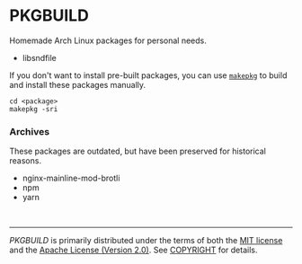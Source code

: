 PKGBUILD
========
Homemade Arch Linux packages for personal needs.

- libsndfile

If you don't want to install pre-built packages, you can use
[`makepkg`](https://www.archlinux.org/pacman/makepkg.8.html) to build and
install these packages manually.

```
cd <package>
makepkg -sri
```

### Archives
These packages are outdated, but have been preserved for historical reasons.

- nginx-mainline-mod-brotli
- npm
- yarn

&nbsp;

--------
*PKGBUILD* is primarily distributed under the terms of both the [MIT license]
and the [Apache License (Version 2.0)]. See [COPYRIGHT] for details.

[MIT license]: LICENSE-MIT
[Apache License (Version 2.0)]: LICENSE-APACHE
[COPYRIGHT]: COPYRIGHT
